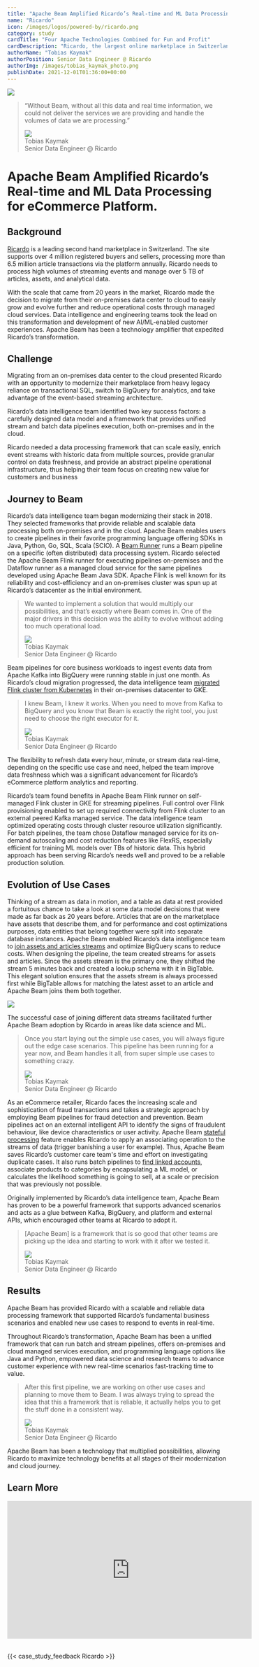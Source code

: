 ```yaml
---
title: "Apache Beam Amplified Ricardo’s Real-time and ML Data Processing for eCommerce Platform"
name: "Ricardo"
icon: /images/logos/powered-by/ricardo.png
category: study
cardTitle: "Four Apache Technologies Combined for Fun and Profit"
cardDescription: "Ricardo, the largest online marketplace in Switzerland, uses Apache Beam to stream-process platform data and enables the Data Intelligence team to provide scalable data integration, analytics, and smart services."
authorName: "Tobias Kaymak"
authorPosition: Senior Data Engineer @ Ricardo
authorImg: /images/tobias_kaymak_photo.png
publishDate: 2021-12-01T01:36:00+00:00
---
```

<!--
Licensed under the Apache License, Version 2.0 (the "License");
you may not use this file except in compliance with the License.
You may obtain a copy of the License at

http://www.apache.org/licenses/LICENSE-2.0

Unless required by applicable law or agreed to in writing, software
distributed under the License is distributed on an "AS IS" BASIS,
WITHOUT WARRANTIES OR CONDITIONS OF ANY KIND, either express or implied.
See the License for the specific language governing permissions and
limitations under the License.
-->
<div class="case-study-opinion">
    <div class="case-study-opinion-img">
        <img src="/images/logos/powered-by/ricardo.png"/>
    </div>
    <blockquote class="case-study-quote-block">
      <p class="case-study-quote-text">
        “Without Beam, without all this data and real time information, we could not deliver the services we are providing and handle the volumes of data we are processing.”
      </p>
      <div class="case-study-quote-author">
        <div class="case-study-quote-author-img">
            <img src="/images/tobias_kaymak_photo.png">
        </div>
        <div class="case-study-quote-author-info">
            <div class="case-study-quote-author-name">
              Tobias Kaymak
            </div>
            <div class="case-study-quote-author-position">
              Senior Data Engineer @ Ricardo
            </div>
        </div>
      </div>
    </blockquote>
</div>
<div class="case-study-post">

#  Apache Beam Amplified Ricardo’s Real-time and ML Data Processing for eCommerce Platform.

## Background

[Ricardo](https://www.ricardo.ch/) is a leading second hand marketplace in Switzerland. The site supports over 4 million
registered buyers and sellers, processing more than 6.5 million article transactions via the platform annually. Ricardo
needs to process high volumes of streaming events and manage over 5 TB of articles, assets, and analytical data.

With the scale that came from 20 years in the market, Ricardo made the decision to migrate from their on-premises data
center to cloud to easily grow and evolve further and reduce operational costs through managed cloud services. Data
intelligence and engineering teams took the lead on this transformation and development of new AI/ML-enabled customer
experiences. Apache Beam has been a technology amplifier that expedited Ricardo’s transformation.

## Challenge

Migrating from an on-premises data center to the cloud presented Ricardo with an opportunity to modernize their
marketplace from heavy legacy reliance on transactional SQL, switch to BigQuery for analytics, and take advantage of the
event-based streaming architecture.

Ricardo’s data intelligence team identified two key success factors: a carefully designed data model and a framework
that provides unified stream and batch data pipelines execution, both on-premises and in the cloud.

Ricardo needed a data processing framework that can scale easily, enrich event streams with historic data from multiple
sources, provide granular control on data freshness, and provide an abstract pipeline operational infrastructure, thus
helping their team focus on creating new value for customers and business

## Journey to Beam

Ricardo’s data intelligence team began modernizing their stack in 2018. They selected frameworks that provide reliable
and scalable data processing both on-premises and in the cloud. Apache Beam enables users to create pipelines in their
favorite programming language offering SDKs in Java, Python, Go, SQL, Scala (SCIO).
A [Beam Runner](https://beam.apache.org/documentation/#available-runners) runs a Beam pipeline on a specific (often
distributed) data processing system. Ricardo selected the Apache Beam Flink runner for executing pipelines on-premises
and the Dataflow runner as a managed cloud service for the same pipelines developed using Apache Beam Java SDK. Apache
Flink is well known for its reliability and cost-efficiency and an on-premises cluster was spun up at Ricardo’s
datacenter as the initial environment.

<blockquote class="case-study-quote-block case-study-quote-wrapped">
  <p class="case-study-quote-text">
    We wanted to implement a solution that would multiply our possibilities, and that’s exactly where Beam comes in. One of the major drivers in this decision was the ability to evolve without adding too much operational load.
  </p>
  <div class="case-study-quote-author">
    <div class="case-study-quote-author-img">
        <img src="/images/tobias_kaymak_photo.png">
    </div>
    <div class="case-study-quote-author-info">
        <div class="case-study-quote-author-name">
          Tobias Kaymak
        </div>
        <div class="case-study-quote-author-position">
          Senior Data Engineer @ Ricardo
        </div>
    </div>
  </div>
</blockquote>

Beam pipelines for core business workloads to ingest events data from Apache Kafka into BigQuery were running stable in
just one month. As Ricardo’s cloud migration progressed, the data intelligence
team [migrated Flink cluster from Kubernetes](https://www.youtube.com/watch?v=EcvnFH5LDE4) in their on-premises
datacenter to GKE.

<blockquote class="case-study-quote-block case-study-quote-wrapped">
  <p class="case-study-quote-text">
    I knew Beam, I knew it works. When you need to move from Kafka to BigQuery and you know that Beam is exactly the right tool, you just need to choose the right executor for it.
  </p>
  <div class="case-study-quote-author">
    <div class="case-study-quote-author-img">
        <img src="/images/tobias_kaymak_photo.png">
    </div>
    <div class="case-study-quote-author-info">
        <div class="case-study-quote-author-name">
          Tobias Kaymak
        </div>
        <div class="case-study-quote-author-position">
          Senior Data Engineer @ Ricardo
        </div>
    </div>
  </div>
</blockquote>

The flexibility to refresh data every hour, minute, or stream data real-time, depending on the specific use case and
need, helped the team improve data freshness which was a significant advancement for Ricardo’s eCommerce platform
analytics and reporting.

Ricardo’s team found benefits in Apache Beam Flink runner on self-managed Flink cluster in GKE for streaming pipelines.
Full control over Flink provisioning enabled to set up required connectivity from Flink cluster to an external peered
Kafka managed service. The data intelligence team optimized operating costs through cluster resource utilization
significantly. For batch pipelines, the team chose Dataflow managed service for its on-demand autoscaling and cost
reduction features like FlexRS, especially efficient for training ML models over TBs of historic data. This hybrid
approach has been serving Ricardo’s needs well and proved to be a reliable production solution.

## Evolution of Use Cases

Thinking of a stream as data in motion, and a table as data at rest provided a fortuitous chance to take a look at some
data model decisions that were made as far back as 20 years before. Articles that are on the marketplace have assets
that describe them, and for performance and cost optimizations purposes, data entities that belong together were split
into separate database instances. Apache Beam enabled Ricardo’s data intelligence team
to [join assets and articles streams](https://youtu.be/PiwLC-YK_Zw) and optimize BigQuery scans to reduce costs. When
designing the pipeline, the team created streams for assets and articles. Since the assets stream is the primary one,
they shifted the stream 5 minutes back and created a lookup schema with it in BigTable. This elegant solution ensures
that the assets stream is always processed first while BigTable allows for matching the latest asset to an article and
Apache Beam joins them both together.

<div class="post-scheme">
    <img src="/images/post_scheme.png">
</div>

The successful case of joining different data streams facilitated further Apache Beam adoption by Ricardo in areas like
data science and ML.

<blockquote class="case-study-quote-block case-study-quote-wrapped">
  <p class="case-study-quote-text">
    Once you start laying out the simple use cases, you will always figure out the edge case scenarios. This pipeline has been running for a year now, and Beam handles it all, from super simple use cases to something crazy.
  </p>
  <div class="case-study-quote-author">
    <div class="case-study-quote-author-img">
        <img src="/images/tobias_kaymak_photo.png">
    </div>
    <div class="case-study-quote-author-info">
        <div class="case-study-quote-author-name">
          Tobias Kaymak
        </div>
        <div class="case-study-quote-author-position">
          Senior Data Engineer @ Ricardo
        </div>
    </div>
  </div>
</blockquote>

As an eCommerce retailer, Ricardo faces the increasing scale and sophistication of fraud transactions and takes a
strategic approach by employing Beam pipelines for fraud detection and prevention. Beam pipelines act on an external
intelligent API to identify the signs of fraudulent behaviour, like device characteristics or user activity. Apache Beam
[stateful processing](https://beam.apache.org/documentation/programming-guide/#state-and-timers) feature enables Ricardo
to apply an associating operation to the streams of data (trigger banishing a user for example). Thus, Apache Beam saves
Ricardo’s customer care team's time and effort on investigating duplicate cases. It also runs batch pipelines
to [find linked accounts](https://www.youtube.com/watch?v=LXnh9jNNfYY), associate products to categories by
encapsulating a ML model, or calculates the likelihood something is going to sell, at a scale or precision that was
previously not possible.

Originally implemented by Ricardo’s data intelligence team, Apache Beam has proven to be a powerful framework that
supports advanced scenarios and acts as a glue between Kafka, BigQuery, and platform and external APIs, which encouraged
other teams at Ricardo to adopt it.

<blockquote class="case-study-quote-block case-study-quote-wrapped">
  <p class="case-study-quote-text">
    [Apache Beam] is a framework that is so good that other teams are picking up the idea and starting to work with it after we tested it.
  </p>
  <div class="case-study-quote-author">
    <div class="case-study-quote-author-img">
        <img src="/images/tobias_kaymak_photo.png">
    </div>
    <div class="case-study-quote-author-info">
        <div class="case-study-quote-author-name">
          Tobias Kaymak
        </div>
        <div class="case-study-quote-author-position">
          Senior Data Engineer @ Ricardo
        </div>
    </div>
  </div>
</blockquote>

## Results

Apache Beam has provided Ricardo with a scalable and reliable data processing framework that supported Ricardo’s
fundamental business scenarios and enabled new use cases to respond to events in real-time.

Throughout Ricardo’s transformation, Apache Beam has been a unified framework that can run batch and stream pipelines,
offers on-premises and cloud managed services execution, and programming language options like Java and Python,
empowered data science and research teams to advance customer experience with new real-time scenarios fast-tracking time
to value.

<blockquote class="case-study-quote-block case-study-quote-wrapped">
  <p class="case-study-quote-text">
    After this first pipeline, we are working on other use cases and planning to move them to Beam. I was always trying to spread the idea that this a framework that is reliable, it actually helps you to get the stuff done in a consistent way.
  </p>
  <div class="case-study-quote-author">
    <div class="case-study-quote-author-img">
        <img src="/images/tobias_kaymak_photo.png">
    </div>
    <div class="case-study-quote-author-info">
        <div class="case-study-quote-author-name">
          Tobias Kaymak
        </div>
        <div class="case-study-quote-author-position">
          Senior Data Engineer @ Ricardo
        </div>
    </div>
  </div>
</blockquote>

Apache Beam has been a technology that multiplied possibilities, allowing Ricardo to maximize technology benefits at all
stages of their modernization and cloud journey.

## Learn More

<iframe class="video video--medium-size" width="560" height="315" src="https://www.youtube.com/embed/v-MclVrGJcQ" frameborder="0" allowfullscreen></iframe>
<br><br>

{{< case_study_feedback Ricardo >}}

</div>
<div class="clear-nav"></div>
